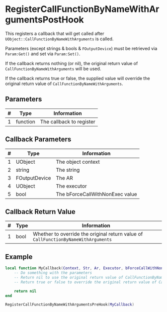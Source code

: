 # RegisterCallFunctionByNameWithArgumentsPostHook

This registers a callback that will get called after `UObject::CallFunctionByNameWithArguments` is called.

Parameters (except strings & bools & `FOutputDevice`) must be retrieved via `Param:Get()` and set via `Param:Set()`.

If the callback returns nothing (or nil), the original return value of `CallFunctionByNameWithArguments` will be used.

If the callback returns true or false, the supplied value will override the original return value of `CallFunctionByNameWithArguments`.

## Parameters

| # | Type | Information |
|---|------|-------------|
| 1 | function | The callback to register |

## Callback Parameters

| # | Type | Information |
|---|------|-------------|
| 1 | UObject | The object context |
| 2 | string | The string |
| 3 | FOutputDevice | The AR |
| 4 | UObject | The executor |
| 5 | bool | The bForceCallWithNonExec value |

## Callback Return Value

| # | Type | Information |
|---|------|-------------|
| 1 | bool | Whether to override the original return value of `CallFunctionByNameWithArguments` |

## Example

```lua
local function MyCallback(Context, Str, Ar, Executor, bForceCallWithNonExec)
    -- Do something with the parameters
    -- Return nil to use the original return value of CallFunctionByNameWithArguments
    -- Return true or false to override the original return value of CallFunctionByNameWithArguments

    return nil
end

RegisterCallFunctionByNameWithArgumentsPreHook(MyCallback)
```
```